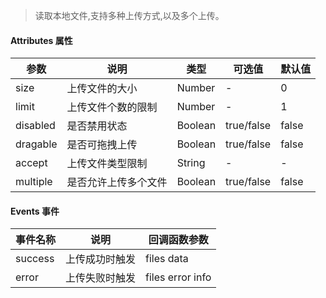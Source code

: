 > 读取本地文件,支持多种上传方式,以及多个上传。

#### Attributes 属性

参数 | 说明 | 类型 | 可选值 | 默认值
--- | --- | --- | --- | ---
size | 上传文件的大小 | Number | - | 0
limit | 上传文件个数的限制 | Number | - | 1
disabled | 是否禁用状态	 | Boolean | true/false | false
dragable | 是否可拖拽上传 | Boolean | true/false | false
accept | 上传文件类型限制 | String | - | -
multiple | 是否允许上传多个文件 | Boolean | true/false | false

#### Events 事件

事件名称 | 说明 | 回调函数参数
--- | --- | --- | 
success | 上传成功时触发 | files data
error | 上传失败时触发 | files error info 